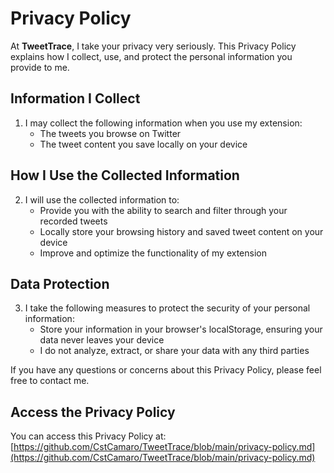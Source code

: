 # Privacy Policy  

At **TweetTrace**, I take your privacy very seriously. This Privacy Policy explains how I collect, use, and protect the personal information you provide to me.  

## Information I Collect  

1. I may collect the following information when you use my extension:  
   - The tweets you browse on Twitter  
   - The tweet content you save locally on your device  

## How I Use the Collected Information  

2. I will use the collected information to:  
   - Provide you with the ability to search and filter through your recorded tweets  
   - Locally store your browsing history and saved tweet content on your device  
   - Improve and optimize the functionality of my extension  

## Data Protection  

3. I take the following measures to protect the security of your personal information:  
   - Store your information in your browser's localStorage, ensuring your data never leaves your device  
   - I do not analyze, extract, or share your data with any third parties  

If you have any questions or concerns about this Privacy Policy, please feel free to contact me.  

## Access the Privacy Policy  

You can access this Privacy Policy at: [https://github.com/CstCamaro/TweetTrace/blob/main/privacy-policy.md](https://github.com/CstCamaro/TweetTrace/blob/main/privacy-policy.md)
